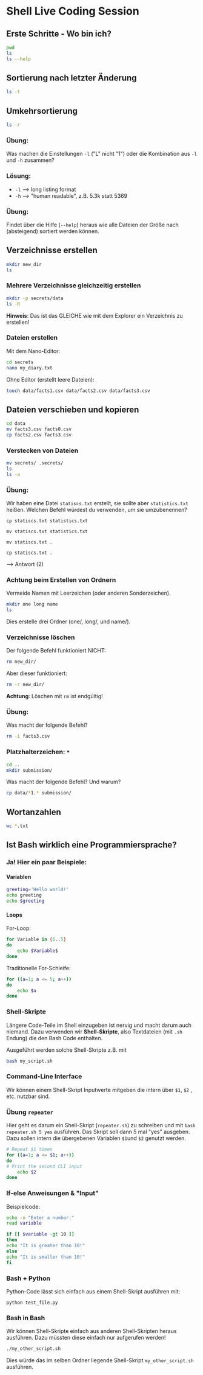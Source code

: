 # Shell Live Coding Session

## Erste Schritte - Wo bin ich?

```bash
pwd
ls
ls --help
```

## Sortierung nach letzter Änderung

```bash
ls -t
```

## Umkehrsortierung

```bash
ls -r 
```

### Übung:

Was machen die Einstellungen `-l` ("L" nicht "1") oder die Kombination aus `-l` und `-h` zusammen?

### Lösung:

- `-l` --> long listing format
- `-h` --> "human readable", z.B. 5.3k statt 5369

### Übung:

Findet über die Hilfe (`--help`) heraus wie alle Dateien der Größe nach (absteigend) sortiert werden können.

## Verzeichnisse erstellen

```bash
mkdir new_dir
ls
```

### Mehrere Verzeichnisse gleichzeitig erstellen

```bash
mkdir -p secrets/data
ls -R
```

**Hinweis**: Das ist das GLEICHE wie mit dem Explorer ein Verzeichnis zu erstellen!

### Dateien erstellen

Mit dem Nano-Editor:

```bash
cd secrets
nano my_diary.txt
```

Ohne Editor (erstellt leere Dateien):

```bash
touch data/facts1.csv data/facts2.csv data/facts3.csv
```

## Dateien verschieben und kopieren

```bash
cd data
mv facts3.csv facts0.csv
cp facts2.csv facts3.csv
```

### Verstecken von Dateien

```bash
mv secrets/ .secrets/
ls
ls -a
```

### Übung:

Wir haben eine Datei `statiscs.txt` erstellt, sie sollte aber `statistics.txt` heißen. Welchen Befehl würdest du verwenden, um sie umzubenennen?

 `cp statiscs.txt statistics.txt`

 `mv statiscs.txt statistics.txt`

 `mv statiscs.txt .`

`cp statiscs.txt .`

--> Antwort (2)

### Achtung beim Erstellen von Ordnern

Vermeide Namen mit Leerzeichen (oder anderen Sonderzeichen).

```bash
mkdir one long name
ls
```

Dies erstelle drei Ordner (one/, long/, und name/).

### Verzeichnisse löschen

Der folgende Befehl funktioniert NICHT:

```bash
rm new_dir/
```

Aber dieser funktioniert:

```bash
rm -r new_dir/
```

**Achtung**: Löschen mit `rm` ist endgültig!

### Übung:

Was macht der folgende Befehl?

```bash
rm -i facts3.csv
```

### Platzhalterzeichen: `*`

```bash
cd ..
mkdir submission/
```

Was macht der folgende Befehl? Und warum?

```bash
cp data/*1.* submission/
```

## Wortanzahlen

```bash
wc *.txt
```

## Ist Bash wirklich eine Programmiersprache?

### Ja! Hier ein paar Beispiele:

#### Variablen

```bash
greeting='Hello world!'
echo greeting
echo $greeting
```

#### Loops

For-Loop:

```bash
for Variable in {1..5}
do
    echo $Variable$
done
```

Traditionelle For-Schleife:

```bash
for ((a=1; a <= 5; a++))
do
    echo $a
done
```

### Shell-Skripte

Längere Code-Teile im Shell einzugeben ist nervig und macht darum auch niemand. Dazu verwenden wir **Shell-Skripte**, also Textdateien (mit `.sh` Endung) die den Bash Code enthalten.

Ausgeführt werden solche Shell-Skripte z.B. mit
```bash
bash my_script.sh
```

### Command-Line Interface

Wir können einem Shell-Skript Inputwerte mitgeben die intern über `$1`, `$2` , etc. nutzbar sind.

### Übung `repeater`

Hier geht es darum ein Shell-Skript (`repeater.sh`) zu schreiben und mit `bash repeater.sh 5 yes` ausführen. Das Skript soll dann 5 mal "yes" ausgeben. Dazu sollen intern die übergebenen Variablen `$1`und `$2` genutzt werden.

```bash
# Repeat $1 times
for ((a=1; a <= $1; a++))
do
# Print the second CLI input
    echo $2
done
```



### If-else Anweisungen & "Input"

Beispielcode:

```bash
echo -n "Enter a number:"
read variable

if [[ $variable -gt 10 ]]
then
echo "It is greater than 10!"
else
echo "It is smaller than 10!"
fi
```



### Bash + Python

Python-Code lässt sich einfach aus einem Shell-Skript ausführen mit:

```
python test_file.py
```

### Bash in Bash

Wir können Shell-Skripte einfach aus anderen Shell-Skripten heraus ausführen. Dazu müssten diese einfach nur aufgerufen werden!

```bash
./my_other_script.sh
```

Dies würde das im selben Ordner liegende Shell-Skript `my_other_script.sh` ausführen.
